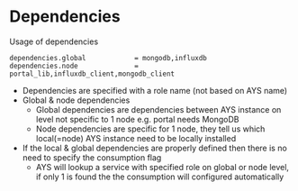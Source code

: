 # Dependencies

Usage of dependencies
```
dependencies.global            = mongodb,influxdb
dependencies.node              = portal_lib,influxdb_client,mongodb_client
```

- Dependencies are specified with a role name (not based on AYS name)
- Global & node dependencies
  - Global dependencies are dependencies between AYS instance on level not specific to 1 node e.g. portal needs MongoDB
  - Node dependencies are specific for 1 node, they tell us which local(=node) AYS instance need to be locally installed
- If the local & global dependencies are properly defined then there is no need to specify the consumption flag
  - AYS will lookup a service with specified role on global or node level, if only 1 is found the the consumption will configured automatically
